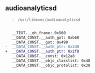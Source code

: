 ## audioanalyticsd

> `/usr/libexec/audioanalyticsd`

```diff

   __TEXT.__eh_frame: 0x560
   __DATA_CONST.__auth_got: 0xb68
   __DATA_CONST.__got: 0x490
-  __DATA_CONST.__auth_ptr: 0x2d0
+  __DATA_CONST.__auth_ptr: 0x2f8
   __DATA_CONST.__const: 0x12a8
   __DATA_CONST.__objc_classlist: 0x48
   __DATA_CONST.__objc_protolist: 0x28

```
